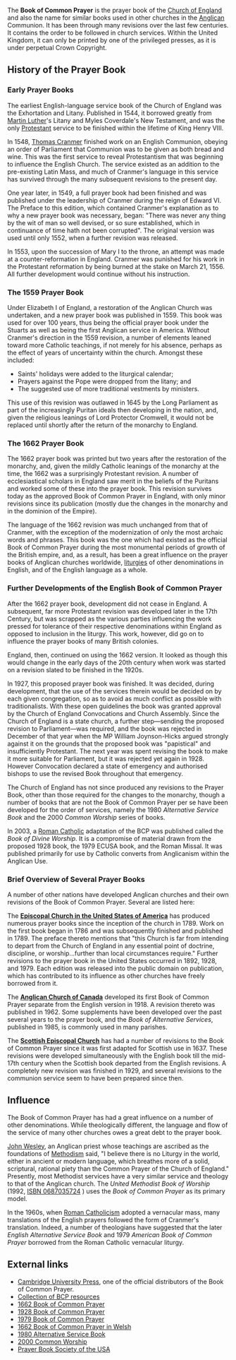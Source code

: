 The **Book of Common Prayer** is the prayer book of the
[Church of England](Church_of_England "Church of England") and also
the name for similar books used in other churches in the
[Anglican](Anglicanism "Anglicanism") Communion. It has been
through many revisions over the last few centuries. It contains the
order to be followed in church services. Within the United Kingdom,
it can only be printed by one of the privileged presses, as it is
under perpetual Crown Copyright.

## History of the Prayer Book

### Early Prayer Books

The earliest English-language service book of the Church of England
was the Exhortation and Litany. Published in 1544, it borrowed
greatly from [Martin Luther](Martin_Luther "Martin Luther")'s
Litany and Myles Coverdale's New Testament, and was the only
[Protestant](Protestant "Protestant") service to be finished within
the lifetime of King Henry VIII.

In 1548, [Thomas Cranmer](Thomas_Cranmer "Thomas Cranmer") finished
work on an English Communion, obeying an order of Parliament that
Communion was to be given as both bread and wine. This was the
first service to reveal Protestantism that was beginning to
influence the English Church. The service existed as an addition to
the pre-existing Latin Mass, and much of Cranmer's language in this
service has survived through the many subsequent revisions to the
present day.

One year later, in 1549, a full prayer book had been finished and
was published under the leadership of Cranmer during the reign of
Edward VI. The Preface to this edition, which contained Cranmer's
explanation as to why a new prayer book was necessary, began:
"There was never any thing by the wit of man so well devised, or so
sure established, which in continuance of time hath not been
corrupted". The original version was used until only 1552, when a
further revision was released.

In 1553, upon the succession of Mary I to the throne, an attempt
was made at a counter-reformation in England. Cranmer was punished
for his work in the Protestant reformation by being burned at the
stake on March 21, 1556. All further development would continue
without his instruction.

### The 1559 Prayer Book

Under Elizabeth I of England, a restoration of the Anglican Church
was undertaken, and a new prayer book was published in 1559. This
book was used for over 100 years, thus being the official prayer
book under the Stuarts as well as being the first Anglican service
in America. Without Cranmer's direction in the 1559 revision, a
number of elements leaned toward more Catholic teachings, if not
merely for his absence, perhaps as the effect of years of
uncertainty within the church. Amongst these included:

-   Saints' holidays were added to the liturgical calendar;
-   Prayers against the Pope were dropped from the litany; and
-   The suggested use of more traditional vestments by ministers.

This use of this revision was outlawed in 1645 by the Long
Parliament as part of the increasingly Puritan ideals then
developing in the nation, and, given the religious leanings of Lord
Protector Cromwell, it would not be replaced until shortly after
the return of the monarchy to England.

### The 1662 Prayer Book

The 1662 prayer book was printed but two years after the
restoration of the monarchy, and, given the mildly Catholic
leanings of the monarchy at the time, the 1662 was a surprisingly
Protestant revision. A number of ecclesiastical scholars in England
saw merit in the beliefs of the Puritans and worked some of these
into the prayer book. This revision survives today as the approved
Book of Common Prayer in England, with only minor revisions since
its publication (mostly due the changes in the monarchy and in the
dominion of the Empire).

The language of the 1662 revision was much unchanged from that of
Cranmer, with the exception of the modernization of only the most
archaic words and phrases. This book was the one which had existed
as the official Book of Common Prayer during the most monumental
periods of growth of the British empire, and, as a result, has been
a great influence on the prayer books of Anglican churches
worldwide, [liturgies](Liturgy "Liturgy") of other denominations in
English, and of the English language as a whole.

### Further Developments of the English Book of Common Prayer

After the 1662 prayer book, development did not cease in England. A
subsequent, far more Protestant revision was developed later in the
17th Century, but was scrapped as the various parties influencing
the work pressed for tolerance of their respective denominations
within England as opposed to inclusion in the liturgy. This work,
however, did go on to influence the prayer books of many British
colonies.

England, then, continued on using the 1662 version. It looked as
though this would change in the early days of the 20th century when
work was started on a revision slated to be finished in the 1920s.

In 1927, this proposed prayer book was finished. It was decided,
during development, that the use of the services therein would be
decided on by each given congregation, so as to avoid as much
conflict as possible with traditionalists. With these open
guidelines the book was granted approval by the Church of England
Convocations and Church Assembly. Since the Church of England is a
state church, a further step—sending the proposed revision to
Parliament—was required, and the book was rejected in December of
that year when the MP William Joynson-Hicks argued strongly against
it on the grounds that the proposed book was "papistical" and
insufficiently Protestant. The next year was spent revising the
book to make it more suitable for Parliament, but it was rejected
yet again in 1928. However Convocation declared a state of
emergency and authorised bishops to use the revised Book throughout
that emergency.

The Church of England has not since produced any revisions to the
Prayer Book, other than those required for the changes to the
monarchy, though a number of books that are not the Book of Common
Prayer per se have been developed for the order of services, namely
the 1980 *Alternative Service Book* and the 2000 *Common Worship*
series of books.

In 2003, a [Roman Catholic](Roman_Catholic "Roman Catholic")
adaptation of the BCP was published called the
*Book of Divine Worship*. It is a compromise of material drawn from
the proposed 1928 book, the 1979 ECUSA book, and the Roman Missal.
It was published primarily for use by Catholic converts from
Anglicanism within the Anglican Use.

### Brief Overview of Several Prayer Books

A number of other nations have developed Anglican churches and
their own revisions of the Book of Common Prayer. Several are
listed here:

The
**[Episcopal Church in the United States of America](Episcopalian "Episcopalian")**
has produced numerous prayer books since the inception of the
church in 1789. Work on the first book began in 1786 and was
subsequently finished and published in 1789. The preface thereto
mentions that "this Church is far from intending to depart from the
Church of England in any essential point of doctrine, discipline,
or worship...further than local circumstances require." Further
revisions to the prayer book in the United States occurred in 1892,
1928, and 1979. Each edition was released into the public domain on
publication, which has contributed to its influence as other
churches have freely borrowed from it.

The
**[Anglican Church of Canada](Anglican_Church_of_Canada "Anglican Church of Canada")**
developed its first Book of Common Prayer separate from the English
version in 1918. A revision thereto was published in 1962. Some
supplements have been developed over the past several years to the
prayer book, and the *Book of Alternative Services*, published in
1985, is commonly used in many parishes.

The
**[Scottish Episcopal Church](index.php?title=Scottish_Episcopal_Church&action=edit&redlink=1 "Scottish Episcopal Church (page does not exist)")**
has had a number of revisions to the Book of Common Prayer since it
was first adapted for Scottish use in 1637. These revisions were
developed simultaneously with the English book till the mid-17th
century when the Scottish book departed from the English revisions.
A completely new revision was finished in 1929, and several
revisions to the communion service seem to have been prepared since
then.

## Influence

The Book of Common Prayer has had a great influence on a number of
other denominations. While theologically different, the language
and flow of the service of many other churches owes a great debt to
the prayer book.

[John Wesley](John_Wesley "John Wesley"), an Anglican priest whose
teachings are ascribed as the foundations of
[Methodism](Methodism "Methodism") said, "I believe there is no
Liturgy in the world, either in ancient or modern language, which
breathes more of a solid, scriptural, rational piety than the
Common Prayer of the Church of England." Presently, most Methodist
services have a very similar service and theology to that of the
Anglican church. The *United Methodist Book of Worship* (1992,
[ISBN 0687035724](http://www.theopedia.com/Special:BookSources/0687035724)
) uses the *Book of Common Prayer* as its primary model.

In the 1960s, when
[Roman Catholicism](Roman_Catholicism "Roman Catholicism") adopted
a vernacular mass, many translations of the English prayers
followed the form of Cranmer's translation. Indeed, a number of
theologians have suggested that the later
*English Alternative Service Book* and 1979
*American Book of Common Prayer* borrowed from the Roman Catholic
vernacular liturgy.

## External links

-   [Cambridge University Press](http://uk.cambridge.org/bibles/),
    one of the official distributors of the Book of Common Prayer.
-   [Collection of BCP resources](http://justus.anglican.org/resources/bcp/index.html)
-   [1662 Book of Common Prayer](http://www.vulcanhammer.org/anglican/bcp-1662.php)
-   [1928 Book of Common Prayer](http://www.vulcanhammer.org/anglican/bcp-1928.php)
-   [1979 Book of Common Prayer](http://justus.anglican.org/resources/bcp/bcp.htm)
-   [1662 Book of Common Prayer in Welsh](http://justus.anglican.org/resources/bcp/Wales/Wales.htm)
-   [1980 Alternative Service Book](http://www.oremus.org/liturgy/)
-   [2000 Common Worship](http://www.cofe.anglican.org/worship/liturgy/commonworship//)
-   [Prayer Book Society of the USA](http://www.episcopalian.org/pbs1928/)



